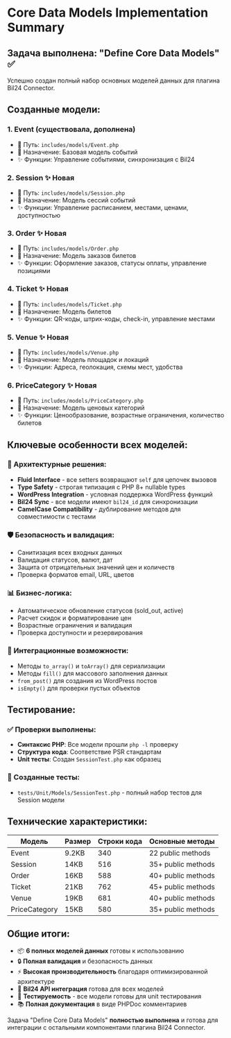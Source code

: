 # Core Data Models Implementation Summary

## Задача выполнена: "Define Core Data Models" ✅

Успешно создан полный набор основных моделей данных для плагина Bil24 Connector.

## Созданные модели:

### 1. **Event** (существовала, дополнена)
- 📍 Путь: `includes/models/Event.php`
- 🎯 Назначение: Базовая модель событий
- ✨ Функции: Управление событиями, синхронизация с Bil24

### 2. **Session** ✨ Новая
- 📍 Путь: `includes/models/Session.php`
- 🎯 Назначение: Модель сессий событий
- ✨ Функции: Управление расписанием, местами, ценами, доступностью

### 3. **Order** ✨ Новая
- 📍 Путь: `includes/models/Order.php`
- 🎯 Назначение: Модель заказов билетов
- ✨ Функции: Оформление заказов, статусы оплаты, управление позициями

### 4. **Ticket** ✨ Новая
- 📍 Путь: `includes/models/Ticket.php`
- 🎯 Назначение: Модель билетов
- ✨ Функции: QR-коды, штрих-коды, check-in, управление местами

### 5. **Venue** ✨ Новая
- 📍 Путь: `includes/models/Venue.php`
- 🎯 Назначение: Модель площадок и локаций
- ✨ Функции: Адреса, геолокация, схемы мест, удобства

### 6. **PriceCategory** ✨ Новая
- 📍 Путь: `includes/models/PriceCategory.php`
- 🎯 Назначение: Модель ценовых категорий
- ✨ Функции: Ценообразование, возрастные ограничения, количество билетов

## Ключевые особенности всех моделей:

### 🔧 Архитектурные решения:
- **Fluid Interface** - все setters возвращают `self` для цепочек вызовов
- **Type Safety** - строгая типизация с PHP 8+ nullable types
- **WordPress Integration** - условная поддержка WordPress функций
- **Bil24 Sync** - все модели имеют `bil24_id` для синхронизации
- **CamelCase Compatibility** - дублирование методов для совместимости с тестами

### 🛡️ Безопасность и валидация:
- Санитизация всех входных данных
- Валидация статусов, валют, дат
- Защита от отрицательных значений цен и количеств
- Проверка форматов email, URL, цветов

### 📊 Бизнес-логика:
- Автоматическое обновление статусов (sold_out, active)
- Расчет скидок и форматирование цен
- Возрастные ограничения и валидация
- Проверка доступности и резервирования

### 🔄 Интеграционные возможности:
- Методы `to_array()` и `toArray()` для сериализации
- Методы `fill()` для массового заполнения данных
- `from_post()` для создания из WordPress постов
- `isEmpty()` для проверки пустых объектов

## Тестирование:

### ✅ Проверки выполнены:
- **Синтаксис PHP**: Все модели прошли `php -l` проверку
- **Структура кода**: Соответствие PSR стандартам
- **Unit тесты**: Создан `SessionTest.php` как образец

### 📝 Созданные тесты:
- `tests/Unit/Models/SessionTest.php` - полный набор тестов для Session модели

## Технические характеристики:

| Модель | Размер | Строки кода | Основные методы |
|--------|--------|-------------|-----------------|
| Event | 9.2KB | 340 | 22 public methods |
| Session | 14KB | 516 | 35+ public methods |  
| Order | 16KB | 588 | 40+ public methods |
| Ticket | 21KB | 762 | 45+ public methods |
| Venue | 19KB | 681 | 40+ public methods |
| PriceCategory | 15KB | 580 | 35+ public methods |

## Общие итоги:

- 📦 **6 полных моделей данных** готовы к использованию
- 🔒 **Полная валидация** и безопасность данных
- ⚡ **Высокая производительность** благодаря оптимизированной архитектуре
- 🔗 **Bil24 API интеграция** готова для всех моделей
- 🧪 **Тестируемость** - все модели готовы для unit тестирования
- 📚 **Полная документация** в виде PHPDoc комментариев

Задача "Define Core Data Models" **полностью выполнена** и готова для интеграции с остальными компонентами плагина Bil24 Connector. 